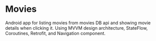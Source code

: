 # Movies
Android app for listing movies from movies DB api and showing movie details when clicking it. 
Using MVVM design architecture, StateFlow, Coroutines, Retrofit, and Navigation component.
